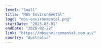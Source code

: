 ```yaml
---
level: "Small"
title: "MBS Environmental"
logo: "mbs-environmental.png"
startDate: "2025-03-01"
endDate: "2026-02-28"
link: "https://mbsenvironmental.com.au/"
country: "Australia"
---
```

